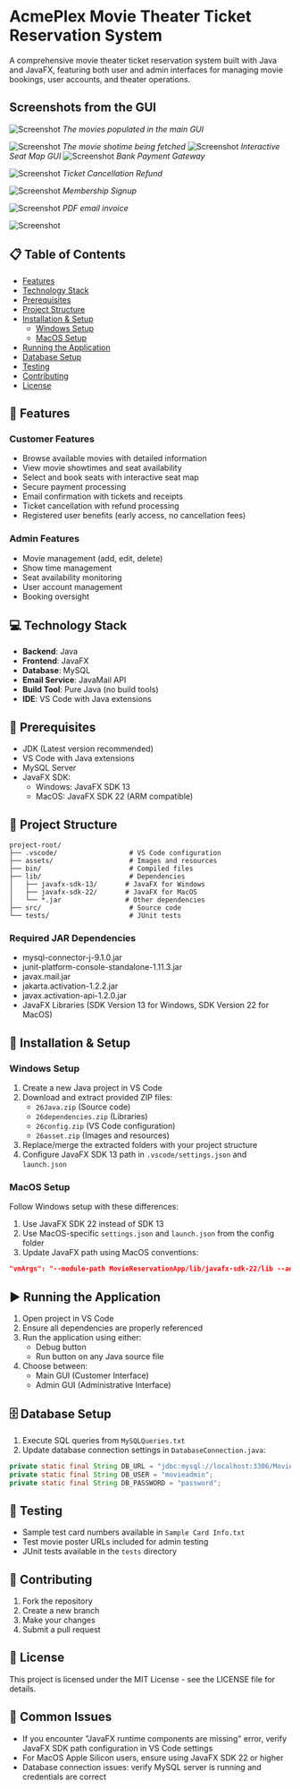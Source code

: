 # AcmePlex Movie Theater Ticket Reservation System

A comprehensive movie theater ticket reservation system built with Java and JavaFX, featuring both user and admin interfaces for managing movie bookings, user accounts, and theater operations.


## Screenshots from the GUI

![Screenshot](MovieReservationApp/assets/ac1.png)
*The movies populated in the main GUI*

![Screenshot](MovieReservationApp/assets/ac2.png)
*The movie shotime being fetched*
![Screenshot](MovieReservationApp/assets/ac3.png)
*Interactive Seat Map GUI*
![Screenshot](MovieReservationApp/assets/ac4.png)
*Bank Payment Gateway*


![Screenshot](MovieReservationApp/assets/ac5.png)
*Ticket Cancellation Refund*

![Screenshot](MovieReservationApp/assets/ac6.png)
*Membership Signup*


![Screenshot](MovieReservationApp/assets/ac7.png)
*PDF email invoice*


![Screenshot](MovieReservationApp/assets/ac8.png)


## 📋 Table of Contents
- [Features](#features)
- [Technology Stack](#technology-stack)
- [Prerequisites](#prerequisites)
- [Project Structure](#project-structure)
- [Installation & Setup](#installation--setup)
  - [Windows Setup](#windows-setup)
  - [MacOS Setup](#macos-setup)
- [Running the Application](#running-the-application)
- [Database Setup](#database-setup)
- [Testing](#testing)
- [Contributing](#contributing)
- [License](#license)

## 🎯 Features

### Customer Features
- Browse available movies with detailed information
- View movie showtimes and seat availability
- Select and book seats with interactive seat map
- Secure payment processing
- Email confirmation with tickets and receipts
- Ticket cancellation with refund processing
- Registered user benefits (early access, no cancellation fees)

### Admin Features
- Movie management (add, edit, delete)
- Show time management
- Seat availability monitoring
- User account management
- Booking oversight

## 💻 Technology Stack

- **Backend**: Java
- **Frontend**: JavaFX
- **Database**: MySQL
- **Email Service**: JavaMail API
- **Build Tool**: Pure Java (no build tools)
- **IDE**: VS Code with Java extensions

## 🔧 Prerequisites

- JDK (Latest version recommended)
- VS Code with Java extensions
- MySQL Server
- JavaFX SDK:
  - Windows: JavaFX SDK 13
  - MacOS: JavaFX SDK 22 (ARM compatible)

## 📁 Project Structure

```
project-root/
├── .vscode/                  # VS Code configuration
├── assets/                   # Images and resources
├── bin/                      # Compiled files
├── lib/                      # Dependencies
│   ├── javafx-sdk-13/       # JavaFX for Windows
│   ├── javafx-sdk-22/       # JavaFX for MacOS
│   └── *.jar                # Other dependencies
├── src/                      # Source code
└── tests/                    # JUnit tests
```

### Required JAR Dependencies
- mysql-connector-j-9.1.0.jar
- junit-platform-console-standalone-1.11.3.jar
- javax.mail.jar
- jakarta.activation-1.2.2.jar
- javax.activation-api-1.2.0.jar
- JavaFX Libraries (SDK Version 13 for Windows, SDK Version 22 for MacOS)

## 🚀 Installation & Setup

### Windows Setup

1. Create a new Java project in VS Code
2. Download and extract provided ZIP files:
   - `26Java.zip` (Source code)
   - `26dependencies.zip` (Libraries)
   - `26config.zip` (VS Code configuration)
   - `26asset.zip` (Images and resources)
3. Replace/merge the extracted folders with your project structure
4. Configure JavaFX SDK 13 path in `.vscode/settings.json` and `launch.json`

### MacOS Setup

Follow Windows setup with these differences:
1. Use JavaFX SDK 22 instead of SDK 13
2. Use MacOS-specific `settings.json` and `launch.json` from the config folder
3. Update JavaFX path using MacOS conventions:
```json
"vmArgs": "--module-path MovieReservationApp/lib/javafx-sdk-22/lib --add-modules javafx.controls,javafx.fxml,javafx.graphics"
```

## ▶️ Running the Application

1. Open project in VS Code
2. Ensure all dependencies are properly referenced
3. Run the application using either:
   - Debug button
   - Run button on any Java source file
4. Choose between:
   - Main GUI (Customer Interface)
   - Admin GUI (Administrative Interface)

## 🗄️ Database Setup

1. Execute SQL queries from `MySQLQueries.txt`
2. Update database connection settings in `DatabaseConnection.java`:
```java
private static final String DB_URL = "jdbc:mysql://localhost:3306/MovieTheater";
private static final String DB_USER = "movieadmin";
private static final String DB_PASSWORD = "password";
```

## 🧪 Testing

- Sample test card numbers available in `Sample Card Info.txt`
- Test movie poster URLs included for admin testing
- JUnit tests available in the `tests` directory

## 🤝 Contributing

1. Fork the repository
2. Create a new branch
3. Make your changes
4. Submit a pull request

## 📝 License

This project is licensed under the MIT License - see the LICENSE file for details.

## 🚨 Common Issues

- If you encounter "JavaFX runtime components are missing" error, verify JavaFX SDK path configuration in VS Code settings
- For MacOS Apple Silicon users, ensure using JavaFX SDK 22 or higher
- Database connection issues: verify MySQL server is running and credentials are correct


